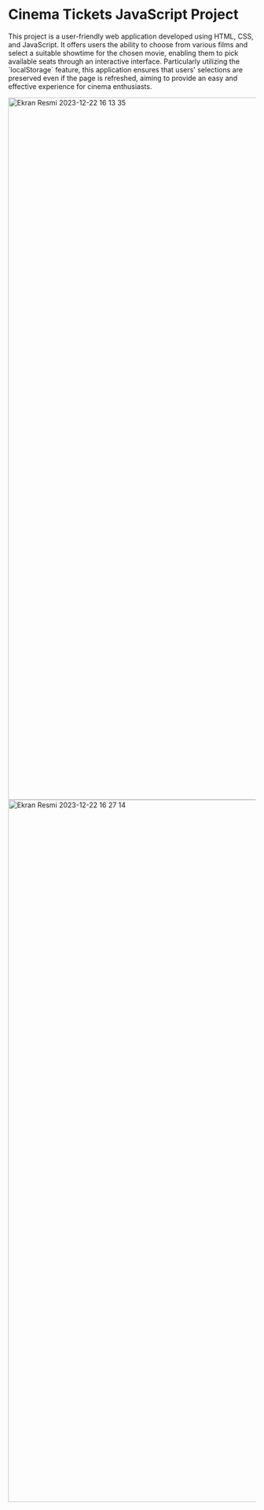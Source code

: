 <h1>Cinema Tickets JavaScript Project</h1>
<p>This project is a user-friendly web application developed using HTML, CSS, and JavaScript. It offers users the ability to choose from various films and select a suitable showtime for the chosen movie, enabling them to pick available seats through an interactive interface. Particularly utilizing the `localStorage` feature, this application ensures that users' selections are preserved even if the page is refreshed, aiming to provide an easy and effective experience for cinema enthusiasts.</p>
<img width="1428" alt="Ekran Resmi 2023-12-22 16 13 35" src="https://github.com/YakupGithub/Cinema-Tickets-JavaScript/assets/137324492/bbed9415-7a4c-4f41-999b-d586a9d89f73"><img width="1428" alt="Ekran Resmi 2023-12-22 16 27 14" src="https://github.com/YakupGithub/Cinema-Tickets-JavaScript/assets/137324492/15cc2e5d-faaf-4f29-87cd-3d801c9528c7">

